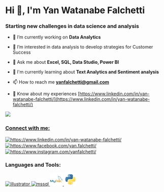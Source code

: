 <h1>Hi 👋, I'm Yan Watanabe Falchetti</h1>
<h3>Starting new challenges in data science and analysis</h3>

- 🔭 I’m currently working on **Data Analytics**

- 👀 I’m interested in data analysis to develop strategies for Customer Success

- 💬 Ask me about **Excel, SQL, Data Studio, Power BI**

- 🌱 I'm currently learning about **Text Analytics and Sentiment analysis**

- 📫 How to reach me **yanfalchetti@gmail.com**

- 📄 Know about my experiences [https://www.linkedin.com/in/yan-watanabe-falchetti/](https://www.linkedin.com/in/yan-watanabe-falchetti/)

<div>
  <a href="https://github.com/yanfalchetti">
  <img height="180em" src="https://github-readme-stats.vercel.app/api?username=yanfalchetti&show_icons=true&theme=github_dark&include_all_commits=true&count_private=true"/>
</div>

  <h3 align="left">Connect with me:</h3>
<p align="left">
<a href="https://www.linkedin.com/in/yan-watanabe-falchetti/" target="blank"><img align="center" src="https://raw.githubusercontent.com/rahuldkjain/github-profile-readme-generator/master/src/images/icons/Social/linked-in-alt.svg" alt="https://www.linkedin.com/in/yan-watanabe-falchetti/" height="30" width="40" /></a>
<a href="https://www.facebook.com/yan.falchetti/" target="blank"><img align="center" src="https://raw.githubusercontent.com/rahuldkjain/github-profile-readme-generator/master/src/images/icons/Social/facebook.svg" alt="https://www.facebook.com/yan.falchetti/" height="30" width="40" /></a>
<a href="https://www.instagram.com/yanfalchetti/" target="blank"><img align="center" src="https://raw.githubusercontent.com/rahuldkjain/github-profile-readme-generator/master/src/images/icons/Social/instagram.svg" alt="https://www.instagram.com/yanfalchetti/" height="30" width="40" /></a>
</p>

<h3 align="left">Languages and Tools:</h3>
<p align="left"> <a href="https://www.adobe.com/in/products/illustrator.html" target="_blank" rel="noreferrer"> <img src="https://www.vectorlogo.zone/logos/adobe_illustrator/adobe_illustrator-icon.svg" alt="illustrator" width="40" height="40"/> 
  </a> <a href="https://www.microsoft.com/en-us/sql-server" target="_blank" rel="noreferrer"> <img src="https://www.svgrepo.com/show/303229/microsoft-sql-server-logo.svg" alt="mssql" width="40" height="40"/> 
  </a> <a href="https://www.mysql.com/" target="_blank" rel="noreferrer"> <img src="https://raw.githubusercontent.com/devicons/devicon/master/icons/mysql/mysql-original-wordmark.svg" alt="mysql" width="40" height="40"/>
  </a> <a href="https://www.python.org" target="_blank" rel="noreferrer"> <img src="https://raw.githubusercontent.com/devicons/devicon/master/icons/python/python-original.svg" alt="python" width="40" height="40"/>
  </a>
</p>



<!---
- 👋 Hi, I’m @YanFalchetti
- 👀 I’m interested in ...
- 🌱 I’m currently learning ...
- 💞️ I’m looking to collaborate on ...
- 📫 How to reach me ...

YanFalchetti/YanFalchetti is a ✨ special ✨ repository because its `README.md` (this file) appears on your GitHub profile.
You can click the Preview link to take a look at your changes.
--->

